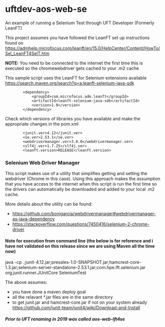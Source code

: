 # uftdev-aos-web-se
An example of running a Selenium Test through UFT Developer (Formerly LeanFT)

This project assumes you have followed the LeanFT set up instructions found on https://admhelp.microfocus.com/leanft/en/15.0/HelpCenter/Content/HowTo/Sel_LeanFT4SelT.htm

**NOTE:** You need to be connected to the internet the first time this is executed so the chromewebdriver gets cached to your .m2 cache

This sample script uses the LeanFT for Selenium extensions available https://search.maven.org/search?q=a:leanft-selenium-java-sdk
```
        <dependency>
            <groupId>com.microfocus.adm.leanft</groupId>
            <artifactId>leanft-selenium-java-sdk</artifactId>
            <version>1.0</version>
        </dependency>
```

Check which versions of libraries you have available and make the appropriate changes in the pom.xml

```
        <junit.ver>4.12</junit.ver>
        <se.ver>2.53.1</se.ver>
        <webdrivermanager.ver>3.0.0</webdrivermanager.ver>
        <slf4j.ver>1.7.25</slf4j.ver>
        <leanft.version>RELEASE</leanft.version>
```

### Selenium Web Driver Manager
This script makes use of a utility that simplifies getting and setting the webdriver (Chrome in this case).  Using this approach makes the assumption that you have access to the internet when this script is run the first time so the drivers can automatically be downloaded and added to your local .m2 cache.

More details about the utility can be found:

* https://github.com/bonigarcia/webdrivermanager#webdrivermanager-as-java-dependency
* https://stackoverflow.com/questions/7450416/selenium-2-chrome-driver

#### Note for execution from command line (the below is for reference and i have not validated on this release since we are using Maven all the time now)
java -cp .;junit-4.12.jar;presales-1.0-SNAPSHOT.jar;hamcrest-core-1.3.jar;selenium-server-standalone-2.53.1.jar;com.hpe.lft.selenium.jar org.junit.runner.JUnitCore SeleniumTest

The above assumes:
- you have done a maven deploy goal
- all the relavant *.jar files are in the same directory
- to get junit.jar and hamcrest-core.jar if not on your system already https://github.com/junit-team/junit4/wiki/Download-and-Install

##### Prior to UFT renaming in 2019 was called aos-web-lft4se
